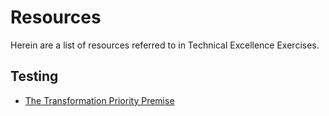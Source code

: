 # Resources

Herein are a list of resources referred to in Technical Excellence Exercises.

## Testing

* [The Transformation Priority Premise](https://blog.cleancoder.com/uncle-bob/2013/05/27/TheTransformationPriorityPremise.html)